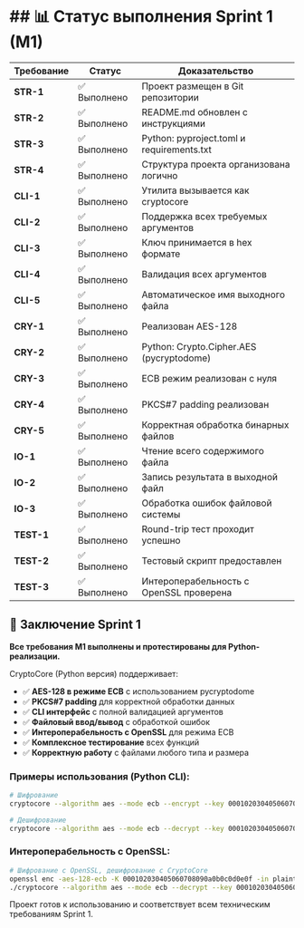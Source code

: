 # ## 📊 Статус выполнения Sprint 1 (M1)

| Требование | Статус      | Доказательство                          |
| ---------- | ----------- | --------------------------------------- |
| **STR-1**  | ✅ Выполнено | Проект размещен в Git репозитории       |
| **STR-2**  | ✅ Выполнено | README.md обновлен с инструкциями       |
| **STR-3**  | ✅ Выполнено | Python: pyproject.toml и requirements.txt |
| **STR-4**  | ✅ Выполнено | Структура проекта организована логично  |
| **CLI-1**  | ✅ Выполнено | Утилита вызывается как cryptocore       |
| **CLI-2**  | ✅ Выполнено | Поддержка всех требуемых аргументов     |
| **CLI-3**  | ✅ Выполнено | Ключ принимается в hex формате          |
| **CLI-4**  | ✅ Выполнено | Валидация всех аргументов               |
| **CLI-5**  | ✅ Выполнено | Автоматическое имя выходного файла      |
| **CRY-1**  | ✅ Выполнено | Реализован AES-128                      |
| **CRY-2**  | ✅ Выполнено | Python: Crypto.Cipher.AES (pycryptodome) |
| **CRY-3**  | ✅ Выполнено | ECB режим реализован с нуля             |
| **CRY-4**  | ✅ Выполнено | PKCS#7 padding реализован               |
| **CRY-5**  | ✅ Выполнено | Корректная обработка бинарных файлов    |
| **IO-1**   | ✅ Выполнено | Чтение всего содержимого файла          |
| **IO-2**   | ✅ Выполнено | Запись результата в выходной файл       |
| **IO-3**   | ✅ Выполнено | Обработка ошибок файловой системы       |
| **TEST-1**  | ✅ Выполнено | Round-trip тест проходит успешно       |
| **TEST-2**  | ✅ Выполнено | Тестовый скрипт предоставлен            |
| **TEST-3**  | ✅ Выполнено | Интероперабельность с OpenSSL проверена |

## 🎯 Заключение Sprint 1

**Все требования M1 выполнены и протестированы для Python-реализации.**

CryptoCore (Python версия) поддерживает:

- ✅ **AES-128 в режиме ECB** с использованием pycryptodome
- ✅ **PKCS#7 padding** для корректной обработки данных
- ✅ **CLI интерфейс** с полной валидацией аргументов
- ✅ **Файловый ввод/вывод** с обработкой ошибок
- ✅ **Интероперабельность с OpenSSL** для режима ECB
- ✅ **Комплексное тестирование** всех функций
- ✅ **Корректную работу** с файлами любого типа и размера

### Примеры использования (Python CLI):

```bash
# Шифрование
cryptocore --algorithm aes --mode ecb --encrypt --key 000102030405060708090a0b0c0d0e0f --input plaintext.txt --output ciphertext.bin

# Дешифрование
cryptocore --algorithm aes --mode ecb --decrypt --key 000102030405060708090a0b0c0d0e0f --input ciphertext.bin --output decrypted.txt
```

### Интероперабельность с OpenSSL:

```bash
# Шифрование с OpenSSL, дешифрование с CryptoCore
openssl enc -aes-128-ecb -K 000102030405060708090a0b0c0d0e0f -in plaintext.txt -out ciphertext.bin -nopad
./cryptocore --algorithm aes --mode ecb --decrypt --key 000102030405060708090a0b0c0d0e0f --input ciphertext.bin --output decrypted.txt
```

Проект готов к использованию и соответствует всем техническим требованиям Sprint 1.
